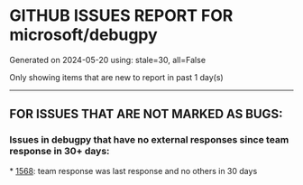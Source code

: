 
# GITHUB ISSUES REPORT FOR microsoft/debugpy


Generated on 2024-05-20 using: stale=30, all=False


Only showing items that are new to report in past 1 day(s)


---

## FOR ISSUES THAT ARE NOT MARKED AS BUGS:


### Issues in debugpy that have no external responses since team response in 30+ days:


\* [1568](https://github.com/microsoft/debugpy/issues/1568 "Allow clients to debug code from command line, like pdb or epdb "): team response was last response and no others in 30 days
